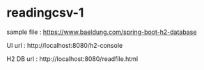 # readingcsv-1
sample file : https://www.baeldung.com/spring-boot-h2-database

UI url : http://localhost:8080/h2-console

H2 DB url : http://localhost:8080/readfile.html
